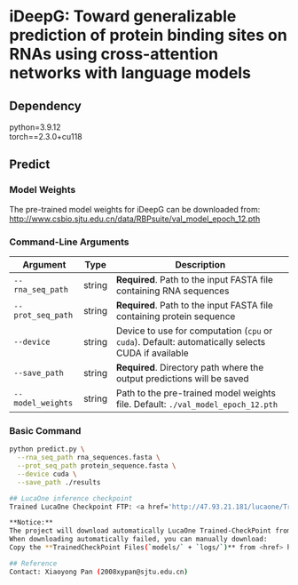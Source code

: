 # iDeepG: Toward generalizable prediction of protein binding sites on RNAs using cross-attention networks with language models

## Dependency
python=3.9.12  
torch==2.3.0+cu118

## Predict
### Model Weights
The pre-trained model weights for iDeepG can be downloaded from: http://www.csbio.sjtu.edu.cn/data/RBPsuite/val_model_epoch_12.pth

### Command-Line Arguments
| Argument         | Type   | Description                                                                 |
|------------------|--------|-----------------------------------------------------------------------------|
| `--rna_seq_path` | string | **Required**. Path to the input FASTA file containing RNA sequences         |
| `--prot_seq_path` | string | **Required**. Path to the input FASTA file containing protein sequence     |
| `--device`       | string | Device to use for computation (`cpu` or `cuda`). Default: automatically selects CUDA if available |
| `--save_path`    | string | **Required**. Directory path where the output predictions will be saved    |
| `--model_weights` | string | Path to the pre-trained model weights file. Default: `./val_model_epoch_12.pth` |

### Basic Command
```bash
python predict.py \
  --rna_seq_path rna_sequences.fasta \
  --prot_seq_path protein_sequence.fasta \
  --device cuda \
  --save_path ./results

## LucaOne inference checkpoint
Trained LucaOne Checkpoint FTP: <a href='http://47.93.21.181/lucaone/TrainedCheckPoint/'>TrainedCheckPoint for LucaOne</a>

**Notice:**    
The project will download automatically LucaOne Trained-CheckPoint from **FTP**.
When downloading automatically failed, you can manually download:
Copy the **TrainedCheckPoint Files(`models/` + `logs/`)** from <href> http://47.93.21.181/lucaone/TrainedCheckPoint/* </href> into the directory: `./models/llm/`

## Reference
Contact: Xiaoyong Pan (2008xypan@sjtu.edu.cn)

